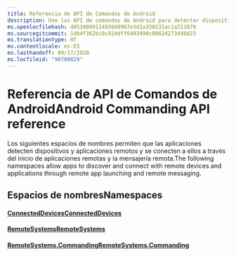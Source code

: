 ```yaml
---
title: Referencia de API de Comandos de Android
description: Use las API de comandos de Android para detectar dispositivos y aplicaciones remotos y conectarse a ellos mediante la mensajería y el inicio de aplicaciones remotos.
ms.openlocfilehash: d051009911493660967e3d1a350231ac1a311070
ms.sourcegitcommit: 14b4f362bc0c924dff6493490c80624273d49d23
ms.translationtype: HT
ms.contentlocale: es-ES
ms.lasthandoff: 09/17/2020
ms.locfileid: "90760829"
---
```

# <a name="android-commanding-api-reference"></a><span data-ttu-id="503e1-103">Referencia de API de Comandos de Android</span><span class="sxs-lookup"><span data-stu-id="503e1-103">Android Commanding API reference</span></span>

<span data-ttu-id="503e1-104">Los siguientes espacios de nombres permiten que las aplicaciones detecten dispositivos y aplicaciones remotos y se conecten a ellos a través del inicio de aplicaciones remotas y la mensajería remota.</span><span class="sxs-lookup"><span data-stu-id="503e1-104">The following namespaces allow apps to discover and connect with remote devices and applications through remote app launching and remote messaging.</span></span>

## <a name="namespaces"></a><span data-ttu-id="503e1-105">Espacios de nombres</span><span class="sxs-lookup"><span data-stu-id="503e1-105">Namespaces</span></span>

#### <a name="connecteddevices"></a>[<span data-ttu-id="503e1-106">ConnectedDevices</span><span class="sxs-lookup"><span data-stu-id="503e1-106">ConnectedDevices</span></span>](https://docs.microsoft.com/java/api/com.microsoft.connecteddevices)
#### <a name="remotesystems"></a>[<span data-ttu-id="503e1-107">RemoteSystems</span><span class="sxs-lookup"><span data-stu-id="503e1-107">RemoteSystems</span></span>](https://docs.microsoft.com/java/api/com.microsoft.connecteddevices.remotesystems)
#### <a name="remotesystemscommanding"></a>[<span data-ttu-id="503e1-108">RemoteSystems.Commanding</span><span class="sxs-lookup"><span data-stu-id="503e1-108">RemoteSystems.Commanding</span></span>](https://docs.microsoft.com/java/api/com.microsoft.connecteddevices.remotesystems.commanding)
